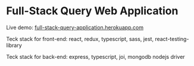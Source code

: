 # Full-Stack Query Web Application

Live demo: [full-stack-query-application.herokuapp.com](https://full-stack-query-application.herokuapp.com/)

Teck stack for front-end: react, redux, typescript, sass, jest, react-testing-library

Teck stack for back-end: express, typescript, joi, mongodb nodejs driver
